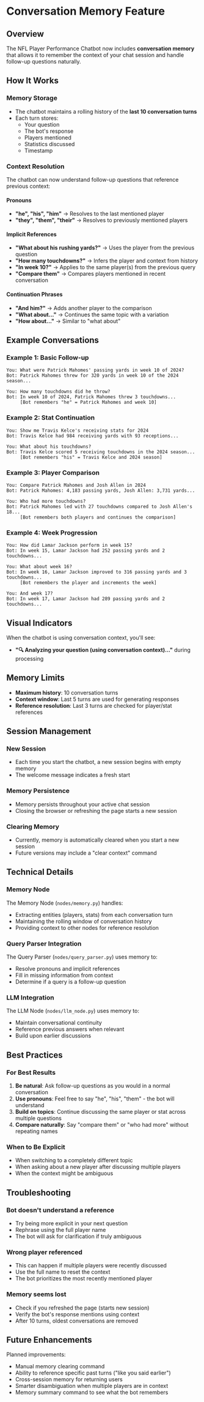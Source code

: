 # Conversation Memory Feature

## Overview

The NFL Player Performance Chatbot now includes **conversation memory** that allows it to remember the context of your chat session and handle follow-up questions naturally.

## How It Works

### Memory Storage
- The chatbot maintains a rolling history of the **last 10 conversation turns**
- Each turn stores:
  - Your question
  - The bot's response
  - Players mentioned
  - Statistics discussed
  - Timestamp

### Context Resolution
The chatbot can now understand follow-up questions that reference previous context:

#### Pronouns
- **"he", "his", "him"** → Resolves to the last mentioned player
- **"they", "them", "their"** → Resolves to previously mentioned players

#### Implicit References
- **"What about his rushing yards?"** → Uses the player from the previous question
- **"How many touchdowns?"** → Infers the player and context from history
- **"In week 10?"** → Applies to the same player(s) from the previous query
- **"Compare them"** → Compares players mentioned in recent conversation

#### Continuation Phrases
- **"And him?"** → Adds another player to the comparison
- **"What about..."** → Continues the same topic with a variation
- **"How about..."** → Similar to "what about"

## Example Conversations

### Example 1: Basic Follow-up
```
You: What were Patrick Mahomes' passing yards in week 10 of 2024?
Bot: Patrick Mahomes threw for 320 yards in week 10 of the 2024 season...

You: How many touchdowns did he throw?
Bot: In week 10 of 2024, Patrick Mahomes threw 3 touchdowns...
     [Bot remembers "he" = Patrick Mahomes and week 10]
```

### Example 2: Stat Continuation
```
You: Show me Travis Kelce's receiving stats for 2024
Bot: Travis Kelce had 984 receiving yards with 93 receptions...

You: What about his touchdowns?
Bot: Travis Kelce scored 5 receiving touchdowns in the 2024 season...
     [Bot remembers "his" = Travis Kelce and 2024 season]
```

### Example 3: Player Comparison
```
You: Compare Patrick Mahomes and Josh Allen in 2024
Bot: Patrick Mahomes: 4,183 passing yards, Josh Allen: 3,731 yards...

You: Who had more touchdowns?
Bot: Patrick Mahomes led with 27 touchdowns compared to Josh Allen's 18...
     [Bot remembers both players and continues the comparison]
```

### Example 4: Week Progression
```
You: How did Lamar Jackson perform in week 15?
Bot: In week 15, Lamar Jackson had 252 passing yards and 2 touchdowns...

You: What about week 16?
Bot: In week 16, Lamar Jackson improved to 316 passing yards and 3 touchdowns...
     [Bot remembers the player and increments the week]

You: And week 17?
Bot: In week 17, Lamar Jackson had 289 passing yards and 2 touchdowns...
```

## Visual Indicators

When the chatbot is using conversation context, you'll see:
- **"🔍 Analyzing your question (using conversation context)..."** during processing

## Memory Limits

- **Maximum history**: 10 conversation turns
- **Context window**: Last 5 turns are used for generating responses
- **Reference resolution**: Last 3 turns are checked for player/stat references

## Session Management

### New Session
- Each time you start the chatbot, a new session begins with empty memory
- The welcome message indicates a fresh start

### Memory Persistence
- Memory persists throughout your active chat session
- Closing the browser or refreshing the page starts a new session

### Clearing Memory
- Currently, memory is automatically cleared when you start a new session
- Future versions may include a "clear context" command

## Technical Details

### Memory Node
The Memory Node (`nodes/memory.py`) handles:
- Extracting entities (players, stats) from each conversation turn
- Maintaining the rolling window of conversation history
- Providing context to other nodes for reference resolution

### Query Parser Integration
The Query Parser (`nodes/query_parser.py`) uses memory to:
- Resolve pronouns and implicit references
- Fill in missing information from context
- Determine if a query is a follow-up question

### LLM Integration
The LLM Node (`nodes/llm_node.py`) uses memory to:
- Maintain conversational continuity
- Reference previous answers when relevant
- Build upon earlier discussions

## Best Practices

### For Best Results
1. **Be natural**: Ask follow-up questions as you would in a normal conversation
2. **Use pronouns**: Feel free to say "he", "his", "them" - the bot will understand
3. **Build on topics**: Continue discussing the same player or stat across multiple questions
4. **Compare naturally**: Say "compare them" or "who had more" without repeating names

### When to Be Explicit
- When switching to a completely different topic
- When asking about a new player after discussing multiple players
- When the context might be ambiguous

## Troubleshooting

### Bot doesn't understand a reference
- Try being more explicit in your next question
- Rephrase using the full player name
- The bot will ask for clarification if truly ambiguous

### Wrong player referenced
- This can happen if multiple players were recently discussed
- Use the full name to reset the context
- The bot prioritizes the most recently mentioned player

### Memory seems lost
- Check if you refreshed the page (starts new session)
- Verify the bot's response mentions using context
- After 10 turns, oldest conversations are removed

## Future Enhancements

Planned improvements:
- Manual memory clearing command
- Ability to reference specific past turns ("like you said earlier")
- Cross-session memory for returning users
- Smarter disambiguation when multiple players are in context
- Memory summary command to see what the bot remembers
